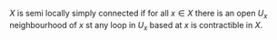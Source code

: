 $X$ is semi locally simply connected if for all $x \in X$ there is an open $U_{x}$ neighbourhood of $x$ st any loop in $U_{x}$ based at $x$ is contractible in $X$.